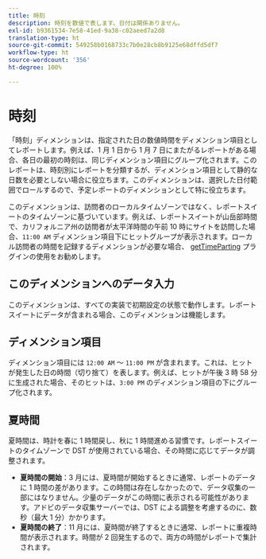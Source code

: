```yaml
---
title: 時刻
description: 時刻を数値で表します。日付は関係ありません。
exl-id: b9361534-7e58-41ed-9a38-c02aeed7a2d8
translation-type: ht
source-git-commit: 549258b0168733c7b0e28cb8b9125e68dffd5df7
workflow-type: ht
source-wordcount: '356'
ht-degree: 100%

---
```


# 時刻

「時刻」ディメンションは、指定された日の数値時間をディメンション項目としてレポートします。例えば、1 月 1 日から 1 月 7 日にまたがるレポートがある場合、各日の最初の時刻は、同じディメンション項目にグループ化されます。このレポートは、時刻別にレポートを分類するが、ディメンション項目として静的な日数を必要としない場合に役立ちます。このディメンションは、選択した日付範囲でロールするので、予定レポートのディメンションとして特に役立ちます。

このディメンションは、訪問者のローカルタイムゾーンではなく、レポートスイートのタイムゾーンに基づいています。例えば、レポートスイートが山岳部時間で、カリフォルニア州の訪問者が太平洋時間の午前 10 時にサイトを訪問した場合、`11:00 AM` ディメンション項目下にヒットグループが表示されます。ローカル訪問者の時間を記録するディメンションが必要な場合、 [getTimeParting](/help/implement/vars/plugins/gettimeparting.md) プラグインの使用をお勧めします。

## このディメンションへのデータ入力

このディメンションは、すべての実装で初期設定の状態で動作します。レポートスイートにデータが含まれる場合、このディメンションは機能します。

## ディメンション項目

ディメンション項目には `12:00 AM` ～ `11:00 PM` が含まれます。これは、ヒットが発生した日の時間（切り捨て）を表します。例えば、ヒットが午後 3 時 58 分に生成された場合、そのヒットは、`3:00 PM` のディメンション項目の下にグループ化されます。

## 夏時間

夏時間は、時計を春に 1 時間戻し、秋に 1 時間進める習慣です。レポートスイートのタイムゾーンで DST が使用されている場合、その時間に応じてデータが調整されます。

* **夏時間の開始**：3 月には、夏時間が開始するときに通常、レポートのデータに 1 時間の差があります。この時間は存在しなかったので、データ収集の一部にはなりません。少量のデータがこの時間に表示される可能性があります。アドビのデータ収集サーバーでは、DST による調整を考慮するのに、数秒（最大 1 分）かかります。
* **夏時間の終了**：11 月には、夏時間が終了するときに通常、レポートに重複時間が表示されます。時間が 2 回発生するので、両方の時間がレポートで集計されます。

